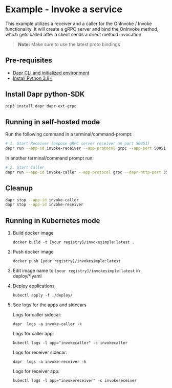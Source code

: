 # Example - Invoke a service

This example utilizes a receiver and a caller for the OnInvoke / Invoke functionality. It will create a gRPC server and bind the OnInvoke method, which gets called after a client sends a direct method invocation.

> **Note:** Make sure to use the latest proto bindings

## Pre-requisites

- [Dapr CLI and initialized environment](https://docs.dapr.io/getting-started)
- [Install Python 3.8+](https://www.python.org/downloads/)

## Install Dapr python-SDK

<!-- Our CI/CD pipeline automatically installs the correct version, so we can skip this step in the automation -->

```bash
pip3 install dapr dapr-ext-grpc
```

## Running in self-hosted mode

Run the following command in a terminal/command-prompt:

<!-- STEP
name: Run receiver
expected_stdout_lines:
  - '== APP == {"id": 1, "message": "hello world"}'
  - '== APP == {"id": 1, "message": "hello world"}'
background: true
sleep: 5
-->

```bash
# 1. Start Receiver (expose gRPC server receiver on port 50051)
dapr run --app-id invoke-receiver --app-protocol grpc --app-port 50051 python3 invoke-receiver.py
```

<!-- END_STEP -->

In another terminal/command prompt run:

<!-- STEP
name: Run caller
expected_stdout_lines:
  - '== APP == text/plain'
  - '== APP == INVOKE_RECEIVED'
  - '== APP == text/plain'
  - '== APP == INVOKE_RECEIVED'
background: true
sleep: 5 
-->

```bash
# 2. Start Caller
dapr run --app-id invoke-caller --app-protocol grpc --dapr-http-port 3500 python3 invoke-caller.py
```

<!-- END_STEP -->

## Cleanup

<!-- STEP
expected_stdout_lines: 
  - '✅  app stopped successfully: invoke-caller'
  - '✅  app stopped successfully: invoke-receiver'
name: Shutdown dapr
-->

```bash
dapr stop --app-id invoke-caller
dapr stop --app-id invoke-receiver
```

<!-- END_STEP -->

## Running in Kubernetes mode

1. Build docker image

   ```
   docker build -t [your registry]/invokesimple:latest .
   ```

2. Push docker image

   ```
   docker push [your registry]/invokesimple:latest
   ```

3. Edit image name to `[your registry]/invokesimple:latest` in deploy/*.yaml

4. Deploy applications

   ```
   kubectl apply -f ./deploy/
   ```

5. See logs for the apps and sidecars

   Logs for caller sidecar:
   ```
   dapr  logs -a invoke-caller -k
   ```
   
   Logs for caller app:
   ```
   kubectl logs -l app="invokecaller" -c invokecaller
   ```
   
   Logs for receiver sidecar:
   ```
   dapr  logs -a invoke-receiver -k
   ```
   
   Logs for receiver app:
   ```
   kubectl logs -l app="invokereceiver" -c invokereceiver
   ```
